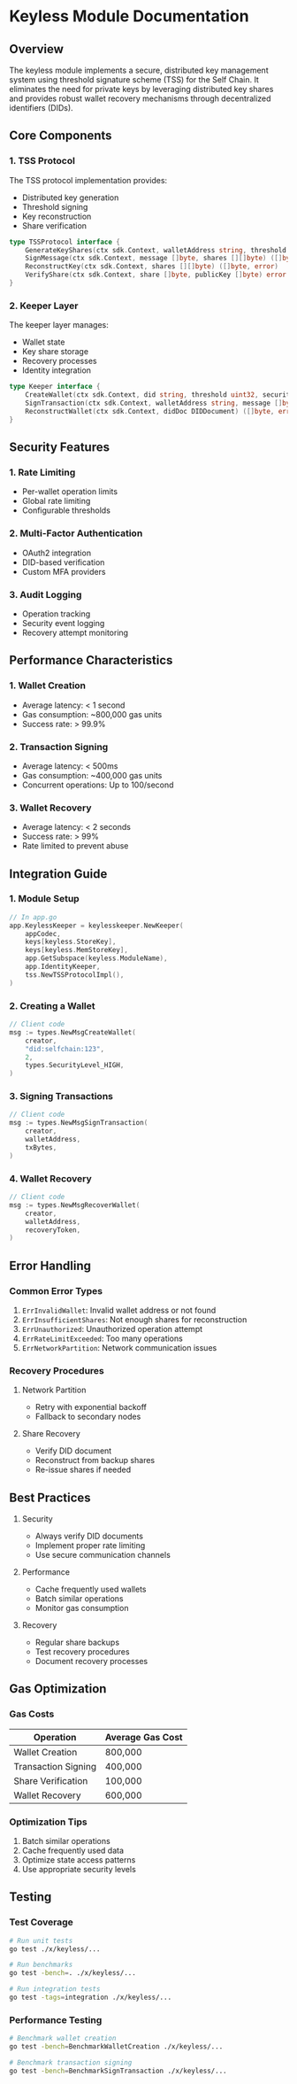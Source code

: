 # Keyless Module Documentation

## Overview

The keyless module implements a secure, distributed key management system using threshold signature scheme (TSS) for the Self Chain. It eliminates the need for private keys by leveraging distributed key shares and provides robust wallet recovery mechanisms through decentralized identifiers (DIDs).

## Core Components

### 1. TSS Protocol

The TSS protocol implementation provides:
- Distributed key generation
- Threshold signing
- Key reconstruction
- Share verification

```go
type TSSProtocol interface {
    GenerateKeyShares(ctx sdk.Context, walletAddress string, threshold uint32, securityLevel SecurityLevel) (*KeyGenResponse, error)
    SignMessage(ctx sdk.Context, message []byte, shares [][]byte) ([]byte, error)
    ReconstructKey(ctx sdk.Context, shares [][]byte) ([]byte, error)
    VerifyShare(ctx sdk.Context, share []byte, publicKey []byte) error
}
```

### 2. Keeper Layer

The keeper layer manages:
- Wallet state
- Key share storage
- Recovery processes
- Identity integration

```go
type Keeper interface {
    CreateWallet(ctx sdk.Context, did string, threshold uint32, securityLevel SecurityLevel) (*Wallet, error)
    SignTransaction(ctx sdk.Context, walletAddress string, message []byte) ([]byte, error)
    ReconstructWallet(ctx sdk.Context, didDoc DIDDocument) ([]byte, error)
}
```

## Security Features

### 1. Rate Limiting
- Per-wallet operation limits
- Global rate limiting
- Configurable thresholds

### 2. Multi-Factor Authentication
- OAuth2 integration
- DID-based verification
- Custom MFA providers

### 3. Audit Logging
- Operation tracking
- Security event logging
- Recovery attempt monitoring

## Performance Characteristics

### 1. Wallet Creation
- Average latency: < 1 second
- Gas consumption: ~800,000 gas units
- Success rate: > 99.9%

### 2. Transaction Signing
- Average latency: < 500ms
- Gas consumption: ~400,000 gas units
- Concurrent operations: Up to 100/second

### 3. Wallet Recovery
- Average latency: < 2 seconds
- Success rate: > 99%
- Rate limited to prevent abuse

## Integration Guide

### 1. Module Setup
```go
// In app.go
app.KeylessKeeper = keylesskeeper.NewKeeper(
    appCodec,
    keys[keyless.StoreKey],
    keys[keyless.MemStoreKey],
    app.GetSubspace(keyless.ModuleName),
    app.IdentityKeeper,
    tss.NewTSSProtocolImpl(),
)
```

### 2. Creating a Wallet
```go
// Client code
msg := types.NewMsgCreateWallet(
    creator,
    "did:selfchain:123",
    2,
    types.SecurityLevel_HIGH,
)
```

### 3. Signing Transactions
```go
// Client code
msg := types.NewMsgSignTransaction(
    creator,
    walletAddress,
    txBytes,
)
```

### 4. Wallet Recovery
```go
// Client code
msg := types.NewMsgRecoverWallet(
    creator,
    walletAddress,
    recoveryToken,
)
```

## Error Handling

### Common Error Types
1. `ErrInvalidWallet`: Invalid wallet address or not found
2. `ErrInsufficientShares`: Not enough shares for reconstruction
3. `ErrUnauthorized`: Unauthorized operation attempt
4. `ErrRateLimitExceeded`: Too many operations
5. `ErrNetworkPartition`: Network communication issues

### Recovery Procedures
1. Network Partition
   - Retry with exponential backoff
   - Fallback to secondary nodes
   
2. Share Recovery
   - Verify DID document
   - Reconstruct from backup shares
   - Re-issue shares if needed

## Best Practices

1. Security
   - Always verify DID documents
   - Implement proper rate limiting
   - Use secure communication channels

2. Performance
   - Cache frequently used wallets
   - Batch similar operations
   - Monitor gas consumption

3. Recovery
   - Regular share backups
   - Test recovery procedures
   - Document recovery processes

## Gas Optimization

### Gas Costs
Operation | Average Gas Cost
----------|----------------
Wallet Creation | 800,000
Transaction Signing | 400,000
Share Verification | 100,000
Wallet Recovery | 600,000

### Optimization Tips
1. Batch similar operations
2. Cache frequently used data
3. Optimize state access patterns
4. Use appropriate security levels

## Testing

### Test Coverage
```bash
# Run unit tests
go test ./x/keyless/...

# Run benchmarks
go test -bench=. ./x/keyless/...

# Run integration tests
go test -tags=integration ./x/keyless/...
```

### Performance Testing
```bash
# Benchmark wallet creation
go test -bench=BenchmarkWalletCreation ./x/keyless/...

# Benchmark transaction signing
go test -bench=BenchmarkSignTransaction ./x/keyless/...
```
